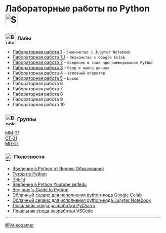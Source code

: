 # Лабораторные работы по Python <img src="https://raw.githubusercontent.com/Tarikul-Islam-Anik/Animated-Fluent-Emojis/master/Emojis/Animals/Snake.png" alt="Snake" width="40" height="40" style="vertical-align: middle" />


### <img src="https://raw.githubusercontent.com/Tarikul-Islam-Anik/Animated-Fluent-Emojis/master/Emojis/Activities/Bullseye.png" alt="Bullseye" width="35" height="35" style="vertical-align: middle" /> Лабы

- [Лабораторная работа 1](labs/labs_1/labs_1.md) - `Знакомство с Jupyter Notebook`
- [Лабораторная работа 1_1](labs/labs_1_1/labs_1_1.md) - `Знакомство с Google Colab`
- [Лабораторная работа 2](labs/labs_2/labs_2.md) - `Введение в язык программирования Python`
- [Лабораторная работа 3](labs/labs_3/labs_3.md) - `Ввод и вывод данных`
- [Лабораторная работа 4](labs/labs_4/labs_4.md) - `Условный оператор`
- [Лабораторная работа 5](labs/labs_5/labs_5.md) - `Циклы`
- Лабораторная работа 6
- Лабораторная работа 7
- Лабораторная работа 8
- Лабораторная работа 9
- Лабораторная работа 10


### <img src="https://raw.githubusercontent.com/Tarikul-Islam-Anik/Animated-Fluent-Emojis/master/Emojis/Objects/Bookmark.png" alt="Bookmark" width="35" height="35" style="vertical-align: middle" /> Группы
[ММ-31](MM_31) \
[СТ-21](CT_21) \
[МП-21](MP-21)

### <img src="https://raw.githubusercontent.com/Tarikul-Islam-Anik/Animated-Fluent-Emojis/master/Emojis/Objects/Floppy%20Disk.png" alt="Floppy Disk" width="25" height="25" style="vertical-align: middle" /> Полезности
- [Введение в Python от Яндекс Образования](https://education.yandex.ru/handbook/python/article/intro)
- [Тутор по Python](https://metanit.com/python/tutorial/)
- [Книги](https://mega.nz/folder/7nYHhbCa#qdOBhyyTto0aosQ5h915gQ)
- [Введение в Python Youtube selfedu](https://youtube.com/playlist?list=PLA0M1Bcd0w8yWHh2V70bTtbVxJICrnJHd&si=l_iFbHVHD43CjO1n)
- [Beginner's Guide to Python](https://wiki.python.org/moin/BeginnersGuide)
- [Облачный сервис для исполнения python-кода Google Colab](https://colab.research.google.com/)
- [Облачный сервис для исполнения python-кода Jupyter Notebook](https://jupyter.org/)
- [Локальная среда разработки PyCharm](https://www.jetbrains.com/ru-ru/pycharm/download/?section=windows)
- [Локальная среда разработки VSCode](https://code.visualstudio.com/)

___

[@Valeogamer](https://github.com/Valeogamer/Python_2024_MarSU)